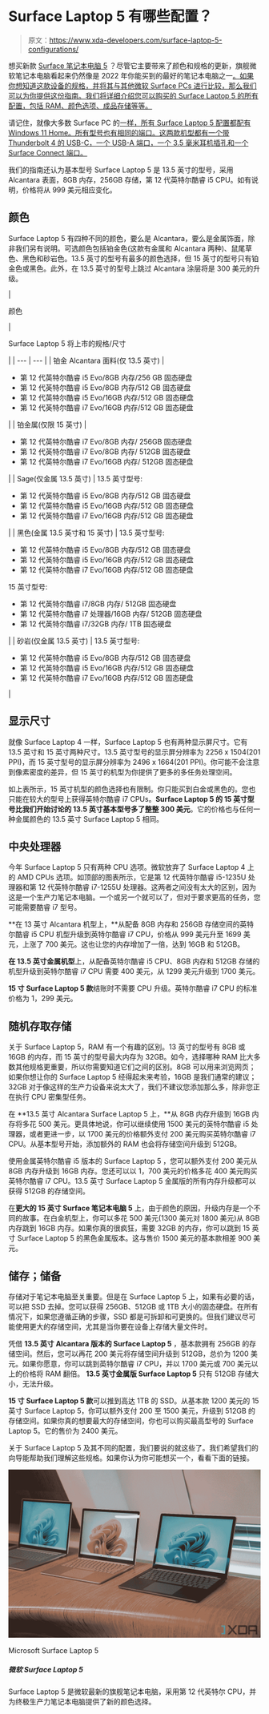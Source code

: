 # Surface Laptop 5 有哪些配置？

> 原文：<https://www.xda-developers.com/surface-laptop-5-configurations/>

想买新款 [Surface 笔记本电脑 5](https://www.xda-developers.com/surface-laptop-5/) ？尽管它主要带来了颜色和规格的更新，旗舰微软笔记本电脑看起来仍然像是 2022 年你能买到的最好的笔记本电脑之一[。如果你想知道这款设备的规格，并将其与其他微软 Surface PCs 进行比较，那么我们可以为你提供这份指南。我们将详细介绍您可以购买的 Surface Laptop 5 的所有配置，包括 RAM、颜色选项、成品存储等等。](https://www.xda-developers.com/best-laptops/)

请记住，就像大多数 Surface PC 的[一样，所有 Surface Laptop 5 配置都配有 Windows 11 Home。所有型号也有相同的端口。这两款机型都有一个带 Thunderbolt 4 的 USB-C，一个 USB-A 端口，一个 3.5 毫米耳机插孔和一个 Surface Connect 端口。](https://www.xda-developers.com/best-microsoft-surface-pcs/)

我们的指南还认为基本型号 Surface Laptop 5 是 13.5 英寸的型号，采用 Alcantara 表面，8GB 内存，256GB 存储，第 12 代英特尔酷睿 i5 CPU。如有说明，价格将从 999 美元相应变化。

## 颜色

Surface Laptop 5 有四种不同的颜色，要么是 Alcantara，要么是金属饰面，除非我们另有说明。可选颜色包括铂金色(这款有金属和 Alcantara 两种)、鼠尾草色、黑色和砂岩色。13.5 英寸的型号有最多的颜色选择，但 15 英寸的型号只有铂金色或黑色。此外，在 13.5 英寸的型号上跳过 Alcantara 涂层将是 300 美元的升级。

| 

颜色

 | 

Surface Laptop 5 将上市的规格/尺寸

 |
| --- | --- |
| 铂金 Alcantara 面料(仅 13.5 英寸) | 

*   第 12 代英特尔酷睿 i5 Evo/8GB 内存/256 GB 固态硬盘
*   第 12 代英特尔酷睿 i5 Evo/8GB 内存/512 GB 固态硬盘
*   第 12 代英特尔酷睿 i5 Evo/16GB 内存/512 GB 固态硬盘
*   第 12 代英特尔酷睿 i7 Evo/16GB 内存/512 GB 固态硬盘

 |
| 铂金属(仅限 15 英寸) | 

*   第 12 代英特尔酷睿 i7 Evo/8GB 内存/ 256GB 固态硬盘
*   第 12 代英特尔酷睿 i7 Evo/8GB 内存/ 512GB 固态硬盘
*   第 12 代英特尔酷睿 i7 Evo/16GB 内存/ 512GB 固态硬盘

 |
| Sage(仅金属 13.5 英寸) | 13.5 英寸型号:

*   第 12 代英特尔酷睿 i5 Evo/8GB 内存/512 GB 固态硬盘
*   第 12 代英特尔酷睿 i5 Evo/16GB 内存/512 GB 固态硬盘
*   第 12 代英特尔酷睿 i7 Evo/16GB 内存/512 GB 固态硬盘

 |
| 黑色(金属 13.5 英寸和 15 英寸) | 13.5 英寸型号:

*   第 12 代英特尔酷睿 i5 Evo/8GB 内存/512 GB 固态硬盘
*   第 12 代英特尔酷睿 i5 Evo/16GB 内存/512 GB 固态硬盘
*   第 12 代英特尔酷睿 i7 Evo/16GB 内存/512 GB 固态硬盘

15 英寸型号:

*   第 12 代英特尔酷睿 i7/8GB 内存/ 512GB 固态硬盘
*   第 12 代英特尔酷睿 i7 处理器/16GB 内存/ 512GB 固态硬盘
*   第 12 代英特尔酷睿 i7/32GB 内存/ 1TB 固态硬盘

 |
| 砂岩(仅金属 13.5 英寸) | 13.5 英寸型号:

*   第 12 代英特尔酷睿 i5 Evo/8GB 内存/512 GB 固态硬盘
*   第 12 代英特尔酷睿 i5 Evo/16GB 内存/512 GB 固态硬盘
*   第 12 代英特尔酷睿 i7 Evo/16GB 内存/512 GB 固态硬盘

 |

## 显示尺寸

就像 Surface Laptop 4 一样，Surface Laptop 5 也有两种显示屏尺寸。它有 13.5 英寸和 15 英寸两种尺寸。13.5 英寸型号的显示屏分辨率为 2256 x 1504(201 PPI)，而 15 英寸型号的显示屏分辨率为 2496 x 1664(201 PPI)。你可能不会注意到像素密度的差异，但 15 英寸的机型为你提供了更多的多任务处理空间。

如上表所示，15 英寸机型的颜色选择也有限制。你只能买到白金或黑色的。您也只能在较大的型号上获得英特尔酷睿 i7 CPUs。**Surface Laptop 5 的 15 英寸型号比我们开始讨论的 13.5 英寸基本型号多了整整 300 美元**。它的价格也与任何一种金属颜色的 13.5 英寸 Surface Laptop 5 相同。

## 中央处理器

今年 Surface Laptop 5 只有两种 CPU 选项。微软放弃了 Surface Laptop 4 上的 AMD CPUs 选项。如顶部的图表所示，它是第 12 代英特尔酷睿 i5-1235U 处理器和第 12 代英特尔酷睿 i7-1255U 处理器。这两者之间没有太大的区别，因为这是一个生产力笔记本电脑。一个或另一个就可以了，但对于要求更高的任务，您可能需要酷睿 i7 型号。

**在 13 英寸 Alcantara 机型上，**从配备 8GB 内存和 256GB 存储空间的英特尔酷睿 i5 CPU 机型升级到英特尔酷睿 i7 CPU，价格从 999 美元升至 1699 美元，上涨了 700 美元。这也让您的内存增加了一倍，达到 16GB 和 512GB。

**在 13.5 英寸金属机型**上，从配备英特尔酷睿 i5 CPU、8GB 内存和 512GB 存储的机型升级到英特尔酷睿 i7 CPU 需要 400 美元，从 1299 美元升级到 1700 美元。

**15 寸 Surface Laptop 5 款**结账时不需要 CPU 升级。英特尔酷睿 i7 CPU 的标准价格为 1，299 美元。

## 随机存取存储

关于 Surface Laptop 5，RAM 有一个有趣的区别。13 英寸的型号有 8GB 或 16GB 的内存，而 15 英寸的型号最大内存为 32GB。如今，选择哪种 RAM 比大多数其他规格更重要，所以你需要知道它们之间的区别。8GB 可以用来浏览网页；如果你想让你的 Surface Laptop 5 经得起未来考验，16GB 是我们通常的建议；32GB 对于像这样的生产力设备来说太大了，我们不建议您添加那么多，除非您正在执行 CPU 密集型任务。

在 **13.5 英寸 Alcantara Surface Laptop 5 上，**从 8GB 内存升级到 16GB 内存将多花 500 美元。更具体地说，你可以继续使用 1500 美元的英特尔酷睿 i5 处理器，或者更进一步，以 1700 美元的价格额外支付 200 美元购买英特尔酷睿 i7 CPU。从基本型号开始，添加额外的 RAM 也会将存储空间升级到 512GB。

使用金属英特尔酷睿 i5 版本的 Surface Laptop 5 ，您可以额外支付 200 美元从 8GB 内存升级到 16GB 内存。您还可以以 1，700 美元的价格多花 400 美元购买英特尔酷睿 i7 CPU。13.5 英寸 Surface Laptop 5 金属版的所有内存升级都可以获得 512GB 的存储空间。

在**更大的 15 英寸 Surface 笔记本电脑 5** 上，由于颜色的原因，升级内存是一个不同的故事。在白金机型上，你可以多花 500 美元(1300 美元对 1800 美元)从 8GB 内存跳到 16GB 内存。如果你真的很疯狂，需要 32GB 的内存，你可以跳到 15 英寸 Surface Laptop 5 的黑色金属版本。这与售价 1500 美元的基本款相差 900 美元。

## 储存；储备

存储对于笔记本电脑至关重要。但是在 Surface Laptop 5 上，如果有必要的话，可以把 SSD 去掉。您可以获得 256GB、512GB 或 1TB 大小的固态硬盘。在所有情况下，如果您遵循正确的步骤，SSD 都是可拆卸和可更换的。但我们建议尽可能使用更大的存储空间，尤其是当你要在设备上存储大量文件时。

凭借 **13.5 英寸 Alcantara 版本的 Surface Laptop 5** ，基本款拥有 256GB 的存储空间。然后，您可以再花 200 美元将存储空间升级到 512GB，总价为 1200 美元。如果你愿意，你可以跳到英特尔酷睿 i7 CPU，并以 1700 美元或 700 美元以上的价格将 RAM 翻倍。 **13.5 英寸金属版 Surface Laptop 5** 只有 512GB 存储大小，无法升级。

**15 寸 Surface Laptop 5 款**可以推到高达 1TB 的 SSD。从基本款 1200 美元的 15 英寸 Surface Laptop 5，你可以额外支付 200 至 1500 美元，升级到 512GB 的存储空间。如果你真的想要最大的存储空间，你也可以购买最高型号的 Surface Laptop 5。它的售价为 2400 美元。

关于 Surface Laptop 5 及其不同的配置，我们要说的就这些了。我们希望我们的向导能帮助我们理解这些规格。如果你认为你可能想买一个，看看下面的链接。

 <picture>![The Surface Laptop 5 is the newest flagship laptop from Microsoft with 12th Gen Intel CPUs and new color options for the ultimate productivity laptop.](img/ab7745e2e6fd257724e74d11279a3ec8.png)</picture> 

Microsoft Surface Laptop 5

##### 微软 Surface Laptop 5

Surface Laptop 5 是微软最新的旗舰笔记本电脑，采用第 12 代英特尔 CPU，并为终极生产力笔记本电脑提供了新的颜色选择。